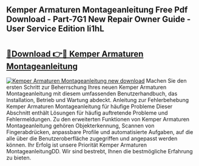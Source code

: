 ## Kemper Armaturen Montageanleitung Free Pdf Download - Part-7G1 New Repair Owner Guide - User Service Edition li1hL

# <h2><a href="http://df7ifc.blite.top/?on=Kemper+Armaturen+Montageanleitung">🔗Download 👉🔴 Kemper Armaturen Montageanleitung</a></h2>

[![Kemper Armaturen Montageanleitung new download](https://i.imgur.com/lujVjoI.png)](http://df7ifc.blite.top/?on=Kemper+Armaturen+Montageanleitung)
Machen Sie den ersten Schritt zur Beherrschung Ihres neuen Kemper Armaturen Montageanleitung mit diesem umfassenden Benutzerhandbuch, das Installation, Betrieb und Wartung abdeckt. Anleitung zur Fehlerbehebung Kemper Armaturen Montageanleitung für häufige Probleme Dieser Abschnitt enthält Lösungen für häufig auftretende Probleme und Fehlermeldungen. Zu den erweiterten Funktionen von Kemper Armaturen Montageanleitung gehören Objekterkennung, Scannen von Fingerabdrücken, anpassbare Profile und automatisierte Aufgaben, auf die alle über die Benutzeroberfläche zugegriffen und angepasst werden können. Ihr Erfolg ist unsere Priorität Kemper Armaturen MontageanleitungDD. Wir sind bestrebt, Ihnen die bestmögliche Erfahrung zu bieten.
